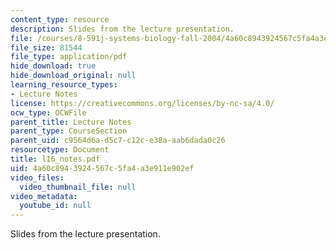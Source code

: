 ```yaml
---
content_type: resource
description: Slides from the lecture presentation.
file: /courses/8-591j-systems-biology-fall-2004/4a60c8943924567c5fa4a3e911e902ef_l16_notes.pdf
file_size: 81544
file_type: application/pdf
hide_download: true
hide_download_original: null
learning_resource_types:
- Lecture Notes
license: https://creativecommons.org/licenses/by-nc-sa/4.0/
ocw_type: OCWFile
parent_title: Lecture Notes
parent_type: CourseSection
parent_uid: c9564d6a-d5c7-c12c-e38a-aab6dada0c26
resourcetype: Document
title: l16_notes.pdf
uid: 4a60c894-3924-567c-5fa4-a3e911e902ef
video_files:
  video_thumbnail_file: null
video_metadata:
  youtube_id: null
---
```

Slides from the lecture presentation.